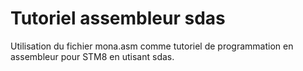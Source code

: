 # Tutoriel assembleur sdas

Utilisation du fichier mona.asm comme tutoriel de programmation en assembleur pour STM8 en utisant sdas.

